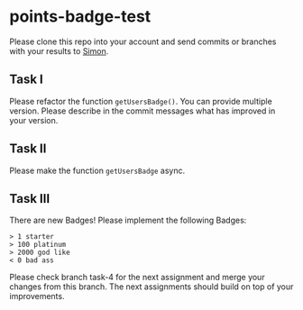 # points-badge-test

Please clone this repo into your account and send commits or branches with your results
to [Simon](mailto:s.hansen@digital-h.de).

## Task I

Please refactor the function `getUsersBadge()`. You can provide multiple version. Please describe in the commit messages
what has improved in your version.

## Task II

Please make the function `getUsersBadge` async.

## Task III

There are new Badges! Please implement the following Badges:
```
> 1 starter
> 100 platinum  
> 2000 god like  
< 0 bad ass  
```
Please check branch task-4 for the next assignment and merge your changes from this branch. The next assignments should
build on top of your improvements.

